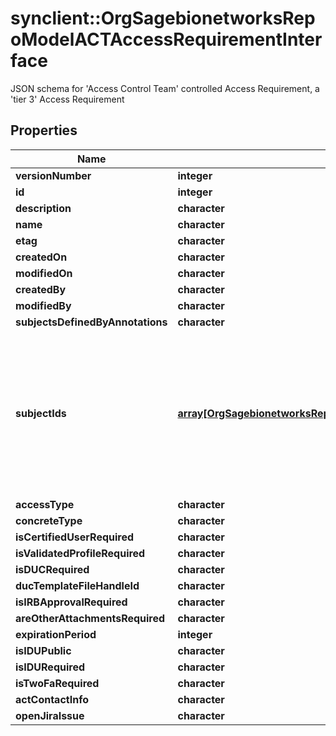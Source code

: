 # synclient::OrgSagebionetworksRepoModelACTAccessRequirementInterface

JSON schema for 'Access Control Team' controlled Access Requirement, a 'tier 3' Access Requirement

## Properties
Name | Type | Description | Notes
------------ | ------------- | ------------- | -------------
**versionNumber** | **integer** |  | [optional] 
**id** | **integer** |  | [optional] 
**description** | **character** |  | [optional] 
**name** | **character** |  | [optional] 
**etag** | **character** |  | [optional] 
**createdOn** | **character** |  | [optional] 
**modifiedOn** | **character** |  | [optional] 
**createdBy** | **character** |  | [optional] 
**modifiedBy** | **character** |  | [optional] 
**subjectsDefinedByAnnotations** | **character** |  | [optional] 
**subjectIds** | [**array[OrgSagebionetworksRepoModelRestrictableObjectDescriptor]**](org.sagebionetworks.repo.model.RestrictableObjectDescriptor.md) | The IDs of the items controlled by this Access Requirement when &#39;subjectsDefinedByAnnotations&#x3D;false&#39;. This property is mutually exclusive with &#39;subjectsDefinedByAnnotations&#39;.  When &#39;subjectsDefinedByAnnotations&#x3D;true&#39; then this property must be empty or excluded.  Required when creating or updating and &#39;subjectsDefinedByAnnotations&#x3D;false&#39; or &#39;subjectsDefinedByAnnotations&#39; is excluded. | [optional] 
**accessType** | **character** |  | [optional] 
**concreteType** | **character** |  | [optional] 
**isCertifiedUserRequired** | **character** |  | [optional] 
**isValidatedProfileRequired** | **character** |  | [optional] 
**isDUCRequired** | **character** |  | [optional] 
**ducTemplateFileHandleId** | **character** |  | [optional] 
**isIRBApprovalRequired** | **character** |  | [optional] 
**areOtherAttachmentsRequired** | **character** |  | [optional] 
**expirationPeriod** | **integer** |  | [optional] 
**isIDUPublic** | **character** |  | [optional] 
**isIDURequired** | **character** |  | [optional] 
**isTwoFaRequired** | **character** |  | [optional] 
**actContactInfo** | **character** |  | [optional] 
**openJiraIssue** | **character** |  | [optional] 


